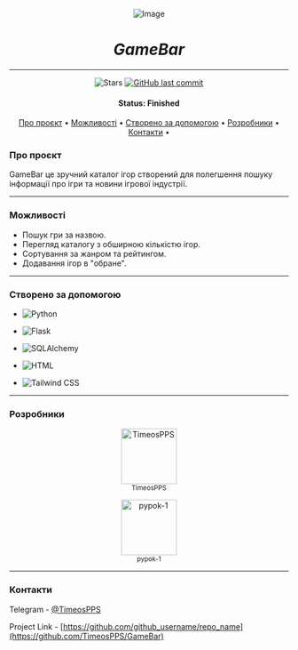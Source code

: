 
<div align="center">

![Image](https://papik.pro/grafic/uploads/posts/2023-04/thumbs/1681572872_papik-pro-p-igrovoi-logotip-vektor-10.png)

</div>

<div align="center">

# *GameBar*

</div>

---

<p align="center">

  <img alt="Stars" src="https://img.shields.io/github/stars/TimeosPPS/GameBar?style=social">
  
  <a href="https://github.com/TimeosPPS/GameBar">
    <img alt="GitHub last commit" src="https://img.shields.io/github/last-commit/TimeosPPS/GameBar">
  </a>

<h4 align="center"> 
	 Status: Finished
</h4>

<p align="center">
 <a href="#Про проєкт">Про проєкт</a> •
 <a href="#Можливості">Можливості</a> •
 <a href="#Створено за допомогою">Створено за допомогою</a> • 
 <a href="#Розробники">Розробники</a> •  
 <a href="#Контакти">Контакти</a> • 
</p>

### Про проєкт


GameBar це зручний каталог ігор створений для полегшення пошуку інформації про ігри та новини ігрової індустрії.

---

### Можливості

* Пошук гри за назвою.
* Перегляд каталогу з обширною кількістю ігор.
* Сортування за жанром та рейтингом.
* Додавання ігор в "обране".

---
### Створено за допомогою
* ![Python](https://img.shields.io/badge/Python-3776AB?style=for-the-badge&logo=python&logoColor=white)

* ![Flask](https://img.shields.io/badge/Flask-000000?style=for-the-badge&logo=flask&logoColor=white)

* ![SQLAlchemy](https://img.shields.io/badge/SQLAlchemy-D71F00?style=for-the-badge&logo=sqlite&logoColor=white)

* ![HTML](https://img.shields.io/badge/HTML5-E34F26?style=for-the-badge&logo=html5&logoColor=white)

* ![Tailwind CSS](https://img.shields.io/badge/Tailwind%20CSS-38B2AC?style=for-the-badge&logo=tailwind-css&logoColor=white)

---
### Розробники

<p align="center">
  <a href="https://github.com/TimeosPPS">
    <img src="images/avatar_timeos.png" alt="TimeosPPS" width="100" height="100">
  </a>
  <br>
  <sub>TimeosPPS</sub>
</p>

<p align="center">
  <a href="https://github.com/pypok-1">
    <img src="images/avatar_pypok.png" alt="pypok-1" width="100" height="100">
  </a>
  <br>
  <sub>pypok-1</sub>
</p>

---
### Контакти

Telegram - [@TimeosPPS](https://t.me//TimeosPPS)

Project Link - [https://github.com/github_username/repo_name](https://github.com/TimeosPPS/GameBar)
